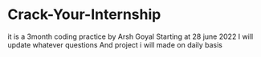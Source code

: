 # Crack-Your-Internship
it is a 3month coding practice by Arsh Goyal Starting at 28 june 2022 I will update whatever questions And project i will made on daily basis
